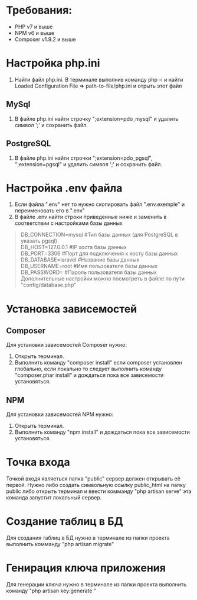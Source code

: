 # Требования:
- PHP v7 и выше
- NPM v6 и выше
- Composer v1.9.2 и выше
# Настройка php.ini
1. Найти файл php.ini.
В терминале выполнив команду php -i и найти Loaded Configuration File => path-to-file/php.ini и отрыть этот файл

## MySql
1. В файле php.ini найти строчку ";extension=pdo_mysql" и удалить символ ';' и сохранить файл.

## PostgreSQL
1. В файле php.ini найти строчки ";extension=pdo_pgsql", ";extension=pgsql" и удалить символ ';' и сохранить файл.

# Настройка .env файла
1. Если файла ".env" нет то нужно скопировать файл ".env.exemple" и переименовать его в ".env"
2. В файле .env найти строки приведенные ниже и заменить в соответствии с настройками базы данных

>DB_CONNECTION=mysql     #Тип базы данных (для PostgreSQL в указать pgsql) <br/>
>DB_HOST=127.0.0.1       #IP хоста базы данных                             <br/>
>DB_PORT=3306            #Порт для подключения к хосту базы данных         <br/>
>DB_DATABASE=laravel     #Название базы данных                             <br/>
>DB_USERNAME=root        #Имя пользователя базы данных                     <br/>
>DB_PASSWORD=            #Пароль пользователя базы данных                  <br/>
>Дополнительные настройки можно посмотреть в файле по пути "config/database.php"
# Установка зависемостей
## Composer
Для установки зависемостей Composer нужно:
1. Открыть терминал.
2. Выполнить команду "composer install" если composer установлен глобально, если локально то следует выполнить команду "composer.phar install" и дождаться пока все зависемости установяться.

## NPM
Для установки зависемостей NPM нужно:
1. Открыть терминал.
2. Выполнить команду "npm install" и дождаться пока все зависемости установяться.

# Точка входа
Точкой входя являеться папка "public" сервер должен открывать её первой. Нужно либо создать символьную ссылку public_html на папку public либо открыть терминал и ввести комманду "php artisan serve" эта команда запустит локальный сервер.

# Создание таблиц в БД
Для создания таблиц в БД нужно в терминале из папки проекта выполнить комманду "php artisan migrate"

# Генирация ключа приложения
Для генерации ключа нужно в терминале из папки проекта выполнить команду "php artisan key:generate "
